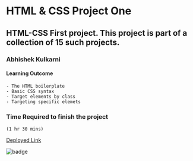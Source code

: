 #   HTML & CSS Project One

## HTML-CSS First project. This project is part of a collection of 15 such projects.

### Abhishek Kulkarni

#### Learning Outcome
    - The HTML boilerplate
    - Basic CSS syntax
    - Target elements by class 
    - Targeting specific elemets

### Time Required to finish the project
    (1 hr 30 mins)

 [Deployed Link](https://css-html-projectone.netlify.app/)

![badge](https://img.shields.io/badge/Deployment-Up-green)

